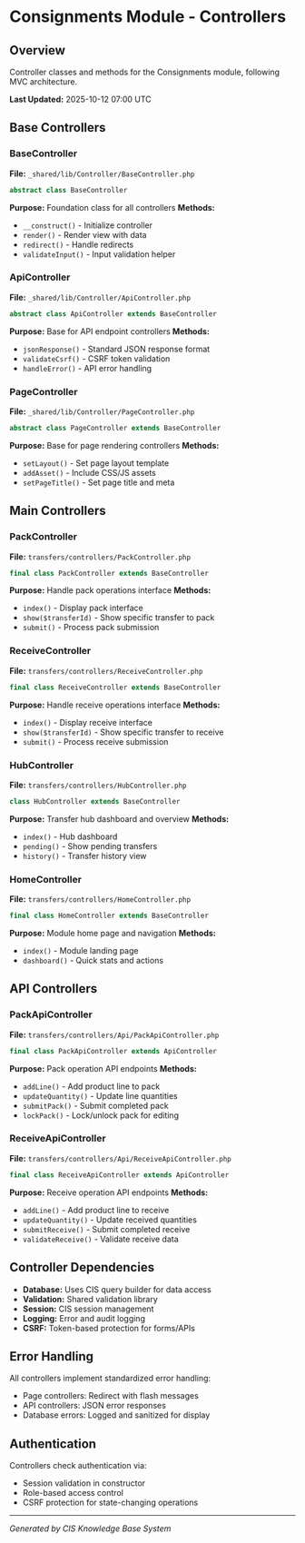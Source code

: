 # Consignments Module - Controllers

## Overview
Controller classes and methods for the Consignments module, following MVC architecture.

**Last Updated:** 2025-10-12 07:00 UTC

## Base Controllers

### BaseController
**File:** `_shared/lib/Controller/BaseController.php`
```php
abstract class BaseController
```
**Purpose:** Foundation class for all controllers
**Methods:**
- `__construct()` - Initialize controller
- `render()` - Render view with data
- `redirect()` - Handle redirects
- `validateInput()` - Input validation helper

### ApiController  
**File:** `_shared/lib/Controller/ApiController.php`
```php
abstract class ApiController extends BaseController
```
**Purpose:** Base for API endpoint controllers
**Methods:**
- `jsonResponse()` - Standard JSON response format
- `validateCsrf()` - CSRF token validation
- `handleError()` - API error handling

### PageController
**File:** `_shared/lib/Controller/PageController.php`  
```php
abstract class PageController extends BaseController
```
**Purpose:** Base for page rendering controllers
**Methods:**
- `setLayout()` - Set page layout template
- `addAsset()` - Include CSS/JS assets
- `setPageTitle()` - Set page title and meta

## Main Controllers

### PackController
**File:** `transfers/controllers/PackController.php`
```php
final class PackController extends BaseController
```
**Purpose:** Handle pack operations interface
**Methods:**
- `index()` - Display pack interface
- `show($transferId)` - Show specific transfer to pack
- `submit()` - Process pack submission

### ReceiveController
**File:** `transfers/controllers/ReceiveController.php`
```php
final class ReceiveController extends BaseController  
```
**Purpose:** Handle receive operations interface
**Methods:**
- `index()` - Display receive interface
- `show($transferId)` - Show specific transfer to receive
- `submit()` - Process receive submission

### HubController
**File:** `transfers/controllers/HubController.php`
```php
class HubController extends BaseController
```
**Purpose:** Transfer hub dashboard and overview
**Methods:**
- `index()` - Hub dashboard
- `pending()` - Show pending transfers
- `history()` - Transfer history view

### HomeController
**File:** `transfers/controllers/HomeController.php`
```php
final class HomeController extends BaseController
```
**Purpose:** Module home page and navigation
**Methods:**
- `index()` - Module landing page
- `dashboard()` - Quick stats and actions

## API Controllers

### PackApiController
**File:** `transfers/controllers/Api/PackApiController.php`
```php
final class PackApiController extends ApiController
```
**Purpose:** Pack operation API endpoints
**Methods:**
- `addLine()` - Add product line to pack
- `updateQuantity()` - Update line quantities
- `submitPack()` - Submit completed pack
- `lockPack()` - Lock/unlock pack for editing

### ReceiveApiController  
**File:** `transfers/controllers/Api/ReceiveApiController.php`
```php
final class ReceiveApiController extends ApiController
```
**Purpose:** Receive operation API endpoints
**Methods:**
- `addLine()` - Add product line to receive
- `updateQuantity()` - Update received quantities
- `submitReceive()` - Submit completed receive
- `validateReceive()` - Validate receive data

## Controller Dependencies
- **Database:** Uses CIS query builder for data access
- **Validation:** Shared validation library
- **Session:** CIS session management
- **Logging:** Error and audit logging
- **CSRF:** Token-based protection for forms/APIs

## Error Handling
All controllers implement standardized error handling:
- Page controllers: Redirect with flash messages
- API controllers: JSON error responses
- Database errors: Logged and sanitized for display

## Authentication
Controllers check authentication via:
- Session validation in constructor
- Role-based access control
- CSRF protection for state-changing operations

---
*Generated by CIS Knowledge Base System*
